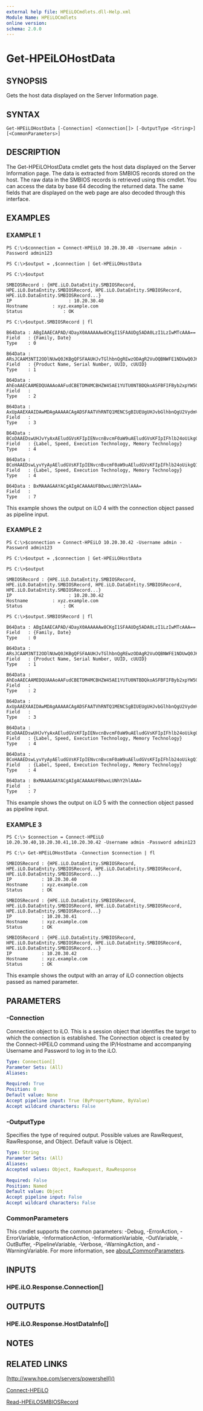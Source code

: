 ```yaml
---
external help file: HPEiLOCmdlets.dll-Help.xml
Module Name: HPEiLOCmdlets
online version:
schema: 2.0.0
---
```


# Get-HPEiLOHostData

## SYNOPSIS
Gets the host data displayed on the Server Information page.

## SYNTAX

```
Get-HPEiLOHostData [-Connection] <Connection[]> [-OutputType <String>] [<CommonParameters>]
```

## DESCRIPTION
The Get-HPEiLOHostData cmdlet gets the host data displayed on the Server Information page.
The data is extracted from SMBIOS records stored on the host.
The raw data in the SMBIOS records is retrieved using this cmdlet.
You can access the data by base 64 decoding the returned data.
The same fields that are displayed on the web page are also decoded through this interface.

## EXAMPLES

### EXAMPLE 1
```
PS C:\>$connection = Connect-HPEiLO 10.20.30.40 -Username admin -Password admin123 
    
PS C:\>$output = ,$connection | Get-HPEiLOHostData
     
PS C:\>$output 
    
SMBIOSRecord : {HPE.iLO.DataEntity.SMBIOSRecord, HPE.iLO.DataEntity.SMBIOSRecord, HPE.iLO.DataEntity.SMBIOSRecord,  HPE.iLO.DataEntity.SMBIOSRecord...}
IP                     : 10.20.30.40
Hostname         : xyz.example.com
Status               : OK
    
PS C:\>$output.SMBIOSRecord | fl
    
B64Data : ABgIAAECAPAD/4DayX0AAAAAAw8CKgI1SFAAUDg5ADA0LzI1LzIwMTcAAA==
Field   : {Family, Date}
Type    : 0
    
B64Data : ARsJCAAM3NTI2ODlNUwQ0JKBgQFSFAAUHJvTGlhbnQgREwzODAgR2VuOQBNWFE1NDUwQ0JKADc1MjY4OS1CMjEAUHJvTGlhbnQAAA==       
Field   : {Product Name, Serial Number, UUID, cUUID}
Type    : 1
    
B64Data : AhEoAAECAAMEDQUAAAoAAFudCBETDM4MCBHZW45AE1YUTU0NTBDQkoASFBFIFByb2xpYW50IFIICAgICAgICAgICAgAAA=
Field   : 
Type    : 2
    
B64Data : AxUpAAEXAAIDAwMDAgAAAAACAgADSFAATVhRNTQ1MENCSgBIUEUgUHJvbGlhbnQgU2VydmVyAAA=
Field   : 
Type    : 3
    
B64Data : BCoDAAEDswUHJvYyAxAEludGVsKFIpIENvcnBvcmF0aW9uAEludGVsKFIpIFhlb24oUikgQ1BVIh6AFVOS05PV04AAA==
Field   : {Label, Speed, Execution Technology, Memory Technology}
Type    : 4
    
B64Data :  BCoHAAEDswLyvYyAyAEludGVsKFIpIENvcnBvcmF0aW9uAEludGVsKFIpIFhlb24oUikgQ1BVIEU1LTI2NTVOS05PV04AAA==
Field   : {Label, Speed, Execution Technology, Memory Technology}
Type    : 4
    
B64Data : BxMAAAGAAYACgAIgACAAAAUFB0wxLUNhY2hlAAA=
Field   : 
Type    : 7
```

This example shows the output on iLO 4 with the connection object passed as pipeline input.

### EXAMPLE 2
```
PS C:\>$connection = Connect-HPEiLO 10.20.30.42 -Username admin -Password admin123 
    
PS C:\>$output = ,$connection | Get-HPEiLOHostData
     
PS C:\>$output 
    
SMBIOSRecord : {HPE.iLO.DataEntity.SMBIOSRecord, HPE.iLO.DataEntity.SMBIOSRecord, HPE.iLO.DataEntity.SMBIOSRecord, HPE.iLO.DataEntity.SMBIOSRecord...}
IP                     : 10.20.30.42
Hostname         : xyz.example.com
Status               : OK
    
PS C:\>$output.SMBIOSRecord | fl
    
B64Data : ABgIAAECAPAD/4DayX0AAAAAAw8CKgI1SFAAUDg5ADA0LzI1LzIwMTcAAA==
Field   : {Family, Date}
Type    : 0
    
B64Data : ARsJCAAM3NTI2ODlNUwQ0JKBgQFSFAAUHJvTGlhbnQgREwzODAgR2VuOQBNWFE1NDUwQ0JKADc1MjY4OS1CMjEAUHJvTGlhbnQAAA==       
Field   : {Product Name, Serial Number, UUID, cUUID}
Type    : 1
    
B64Data : AhEoAAECAAMEDQUAAAoAAFudCBETDM4MCBHZW45AE1YUTU0NTBDQkoASFBFIFByb2xpYW50IFIICAgICAgICAgICAgAAA=
Field   : 
Type    : 2
    
B64Data : AxUpAAEXAAIDAwMDAgAAAAACAgADSFAATVhRNTQ1MENCSgBIUEUgUHJvbGlhbnQgU2VydmVyAAA=
Field   : 
Type    : 3
    
B64Data : BCoDAAEDswUHJvYyAxAEludGVsKFIpIENvcnBvcmF0aW9uAEludGVsKFIpIFhlb24oUikgQ1BVIh6AFVOS05PV04AAA==
Field   : {Label, Speed, Execution Technology, Memory Technology}
Type    : 4
    
B64Data :  BCoHAAEDswLyvYyAyAEludGVsKFIpIENvcnBvcmF0aW9uAEludGVsKFIpIFhlb24oUikgQ1BVIEU1LTI2NTVOS05PV04AAA==
Field   : {Label, Speed, Execution Technology, Memory Technology}
Type    : 4
    
B64Data : BxMAAAGAAYACgAIgACAAAAUFB0wxLUNhY2hlAAA=
Field   : 
Type    : 7
```

This example shows the output on iLO 5 with the connection object passed as pipeline input.

### EXAMPLE 3
```
PS C:\> $connection = Connect-HPEiLO 10.20.30.40,10.20.30.41,10.20.30.42 -Username admin -Password admin123 
    
PS C:\> Get-HPEiLOHostData -Connection $connection | fl
    
SMBIOSRecord : {HPE.iLO.DataEntity.SMBIOSRecord, HPE.iLO.DataEntity.SMBIOSRecord, HPE.iLO.DataEntity.SMBIOSRecord, HPE.iLO.DataEntity.SMBIOSRecord...}
IP           : 10.20.30.40
Hostname     : xyz.example.com
Status       : OK
    
SMBIOSRecord : {HPE.iLO.DataEntity.SMBIOSRecord, HPE.iLO.DataEntity.SMBIOSRecord, HPE.iLO.DataEntity.SMBIOSRecord, HPE.iLO.DataEntity.SMBIOSRecord...}
IP           : 10.20.30.41
Hostname     : xyz.example.com
Status       : OK
    
SMBIOSRecord : {HPE.iLO.DataEntity.SMBIOSRecord, HPE.iLO.DataEntity.SMBIOSRecord, HPE.iLO.DataEntity.SMBIOSRecord, HPE.iLO.DataEntity.SMBIOSRecord...}
IP           : 10.20.30.42
Hostname     : xyz.example.com
Status       : OK
```

This example shows the output with an array of iLO connection objects passed as named parameter.

## PARAMETERS

### -Connection
Connection object to iLO.
This is a session object that identifies the target to which the connection is established.
The Connection object is created by the Connect-HPEiLO command using the IP/Hostname and accompanying Username and Password to log in to the iLO.

```yaml
Type: Connection[]
Parameter Sets: (All)
Aliases:

Required: True
Position: 0
Default value: None
Accept pipeline input: True (ByPropertyName, ByValue)
Accept wildcard characters: False
```

### -OutputType
Specifies the type of required output.
Possible values are RawRequest, RawResponse, and Object.
Default value is Object.

```yaml
Type: String
Parameter Sets: (All)
Aliases:
Accepted values: Object, RawRequest, RawResponse

Required: False
Position: Named
Default value: Object
Accept pipeline input: False
Accept wildcard characters: False
```

### CommonParameters
This cmdlet supports the common parameters: -Debug, -ErrorAction, -ErrorVariable, -InformationAction, -InformationVariable, -OutVariable, -OutBuffer, -PipelineVariable, -Verbose, -WarningAction, and -WarningVariable. For more information, see [about_CommonParameters](http://go.microsoft.com/fwlink/?LinkID=113216).

## INPUTS

### HPE.iLO.Response.Connection[]
## OUTPUTS

### HPE.iLO.Response.HostDataInfo[]
## NOTES

## RELATED LINKS

[http://www.hpe.com/servers/powershell]()

[Connect-HPEiLO]()

[Read-HPEiLOSMBIOSRecord]()

